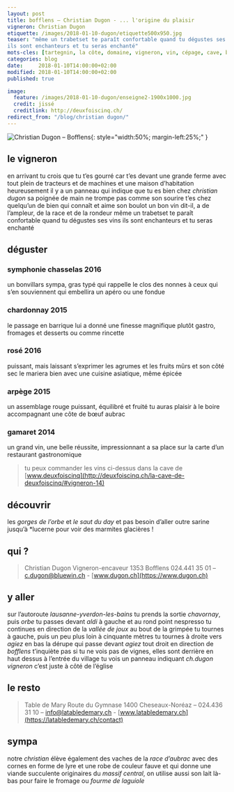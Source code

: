 ```yaml
---
layout: post
title: bofflens — Christian Dugon - ... l'origine du plaisir
vigneron: Christian Dugon
etiquette: /images/2018-01-10-dugon/etiquette500x950.jpg
teaser: "même un trabetset te paraît confortable quand tu dégustes ses vins
ils sont enchanteurs et tu seras enchanté"
mots-cles: [tartegnin, la côte, domaine, vigneron, vin, cépage, cave, bouteille, terroir, degustation]
categories: blog
date:     2018-01-10T14:00:00+02:00
modified: 2018-01-10T14:00:00+02:00
published: true

image:
  feature: /images/2018-01-10-dugon/enseigne2-1900x1000.jpg
  credit: jissé
  creditlink: http://deuxfoiscinq.ch/
redirect_from: "/blog/christian dugon/"
---
```


![Christian Dugon – Bofflens][i1]{: style="width:50%; margin-left:25%;" }

[i1]: ../../images/2018-01-10-dugon/vingenron1000x1800.jpg

## le vigneron
en arrivant tu crois que tu t’es gourré car t’es devant une grande ferme avec tout plein de tracteurs et de machines et une maison d’habitation
heureusement il y a un panneau qui indique que tu es bien chez *christian dugon*
sa poignée de main ne trompe pas comme son sourire t’es chez quelqu’un de bien qui connaît et aime son boulot
un bon vin dit-il, a de l’ampleur, de la race et de la rondeur
même un trabetset te paraît confortable quand tu dégustes ses vins
ils sont enchanteurs et tu seras enchanté

## déguster
### symphonie chasselas 2016
un bonvillars sympa, gras typé qui rappelle le clos des nonnes à ceux qui s’en souviennent
qui embellira un apéro ou une fondue

### chardonnay 2015
le passage en barrique lui a donné une finesse magnifique
plutôt gastro, fromages et desserts ou comme rincette

### rosé 2016
puissant, mais laissant s’exprimer les agrumes et les fruits mûrs
et son côté sec le mariera bien avec une cuisine asiatique, même épicée

### arpège 2015
un assemblage rouge puissant, équilibré et fruité
tu auras plaisir à le boire accompagnant une côte de bœuf aubrac

### gamaret 2014
un grand vin, une belle réussite, impressionnant
a sa place sur la carte d’un restaurant gastronomique

> tu peux commander les vins ci-dessus dans la cave de [www.deuxfoiscinq](http://deuxfoiscinq.ch/la-cave-de-deuxfoiscinq/#vigneron-14)

## découvrir
les *gorges de l’orbe* et *le saut du day* et pas besoin d’aller outre sarine jusqu’à *lucerne pour voir des marmites glacières !

## qui ?
> Christian Dugon
> Vigneron-encaveur
> 1353 Bofflens
> 024.441 35 01 –[c.dugon@bluewin.ch](mailto:c.dugon@bluewin.ch) - [www.dugon.ch](https://www.dugon.ch)

## y aller
sur l’autoroute *lausanne-yverdon-les-bains* tu prends la sortie *chavornay*, puis *orbe*
tu passes devant *aldi* à gauche et au rond point nespresso tu continues en direction de la *vallée de joux*
au bout de la grimpée tu tournes à gauche, puis un peu plus loin à cinquante mètres tu tournes à droite vers *agiez*
en bas la dérupe qui passe devant *agiez* tout droit en direction de *bofflens*
t’inquiète pas si tu ne vois pas de vignes, elles sont derrière en haut dessus
à l’entrée du village tu vois un panneau indiquant *ch.dugon vigneron*
c’est juste à côté de l’église

## le resto
> Table de Mary
> Route du Gymnase
> 1400 Cheseaux-Noréaz – 024.436 31 10 – [info@latabledemary.ch](mailto:info@latabledemary.ch) - [www.latabledemary.ch](https://latabledemary.ch/contact)

## sympa
notre *christian* élève également des vaches de la *race d’aubrac* avec des cornes en forme de lyre et une robe de couleur fauve et qui donne une viande succulente
originaires du *massif central*, on utilise aussi son lait là-bas pour faire le fromage ou *fourme de laguiole*  
